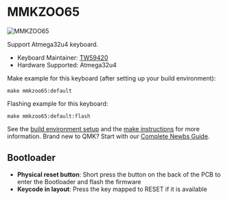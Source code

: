 # MMKZOO65

![MMKZOO65](https://i.imgur.com/f84vVr4.jpg?1)

Support Atmega32u4 keyboard.

* Keyboard Maintainer: [TW59420](https://github.com/TW59420)
* Hardware Supported: Atmega32u4

Make example for this keyboard (after setting up your build environment):

    make mmkzoo65:default 

Flashing example for this keyboard:

    make mmkzoo65:default:flash

See the [build environment setup](https://docs.qmk.fm/#/getting_started_build_tools) and the [make instructions](https://docs.qmk.fm/#/getting_started_make_guide) for more information. Brand new to QMK? Start with our [Complete Newbs Guide](https://docs.qmk.fm/#/newbs).

## Bootloader
* **Physical reset button**: Short press the button on the back of the PCB to enter the Bootloader and flash the firmware
* **Keycode in layout**: Press the key mapped to RESET if it is available
